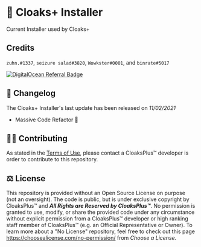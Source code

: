 # 📢 Cloaks+ Installer 

  

Current Installer used by Cloaks+

  

## Credits

`zuhn.#1337`, `seizure salad#3820`, `Wowkster#0001`, and `binrate#5017`

  

[![DigitalOcean Referral Badge](https://web-platforms.sfo2.cdn.digitaloceanspaces.com/WWW/Badge%201.svg)](https://www.digitalocean.com/?refcode=2538a60387c7&utm_campaign=Referral_Invite&utm_medium=Referral_Program&utm_source=badge)

  

## 📃 Changelog

The Cloaks+ Installer's last update has been released on *11/02/2021*

  

- Massive Code Refactor 🚜

  

## 🤝🏻 Contributing

  

As stated in the [Terms of Use](https://github.com/CloaksPlus/NewInstaller/blob/master/TOU.md), please contact a CloaksPlus™ developer is order to contribute to this repository.

  

## ⚖ License

  

This repository is provided without an Open Source License on purpose (not an oversight). The code is public, but is under exclusive copyright by CloaksPlus™ and ***All Rights are Reserved by CloaksPlus™***. No permission is granted to use, modify, or share the provided code under any circumstance without explicit permission from a CloaksPlus™ developer or high ranking staff member of CloaksPlus™ (e.g. an Official Representative or Owner). To learn more about a "No License" repository, feel free to check out this page https://choosealicense.com/no-permission/ from *Choose a License*.
